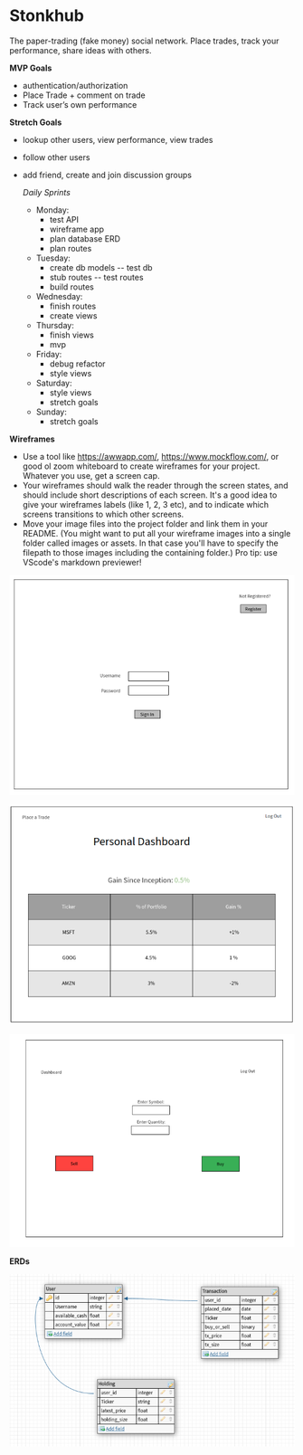 # Stonkhub

The paper-trading (fake money) social network. Place trades, track your performance, share ideas with others.

**MVP Goals** 

* authentication/authorization
* Place Trade + comment on trade
* Track user’s own performance


**Stretch Goals**  

* lookup other users, view performance, view trades
* follow other users
* add friend, create and join discussion groups


  
    *Daily Sprints*
    - Monday:
      * test API
      * wireframe app
      * plan database ERD
      * plan routes
    - Tuesday:
      * create db models -- test db
      * stub routes -- test routes
      * build routes
    - Wednesday:
      * finish routes
      * create views
    - Thursday:
      * finish views
      * mvp
    - Friday:
      * debug refactor
      * style views
    - Saturday:
      * style views
      * stretch goals
    - Sunday:
      * stretch goals

 **Wireframes**
  - Use a tool like https://awwapp.com/, https://www.mockflow.com/, or good ol zoom whiteboard to create wireframes for your project. Whatever you use, get a screen cap.
  - Your wireframes should walk the reader through the screen states, and should include short descriptions of each screen. It's a good idea to give your wireframes labels (like 1, 2, 3 etc), and to indicate which screens transitions to which other screens.
  - Move your image files into the project folder and link them in your README. (You might want to put all your wireframe images into a single folder called images or assets. In that case you'll have to specify the filepath to those images including the containing folder.) Pro tip: use VScode's markdown previewer!

![img](images/login_page.png)

![img](images/personal_dashboard.png)

![img](images/place_a_trade_screen.png)


 **ERDs**


  ![img](images/erd.png)

